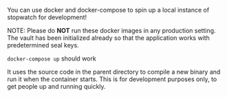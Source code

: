You can use docker and docker-compose to spin up a local instance of stopwatch for development!

NOTE: Please do **NOT** run these docker images in any production setting. The vault has been initialized already so that the application works with predetermined seal keys.

`docker-compose up` should work

It uses the source code in the parent directory to compile a new binary and run it when the container starts. This is for development purposes only, to get people up and running quickly. 
